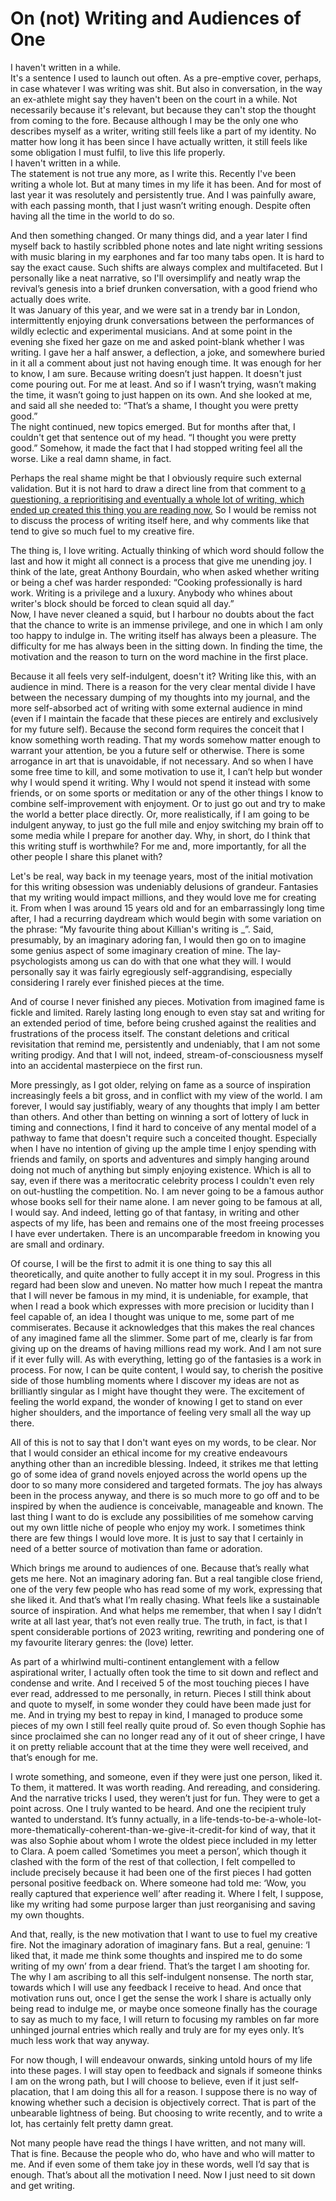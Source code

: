 # On (not) Writing and Audiences of One

I haven't written in a while.  
It's a sentence I used to launch out often. As a pre-emptive cover, perhaps, in case whatever I was writing was shit. But also in conversation, in the way an ex-athlete might say they haven't been on the court in a while. Not necessarily because it's relevant, but because they can't stop the thought from coming to the fore. Because although I may be the only one who describes myself as a writer, writing still feels like a part of my identity. No matter how long it has been since I have actually written, it still feels like some obligation I must fulfil, to live this life properly.  
I haven't written in a while.  
The statement is not true any more, as I write this. Recently I've been writing a whole lot. But at many times in my life it has been. And for most of last year it was resolutely and persistently true. And I was painfully aware, with each passing month, that I just wasn’t writing enough. Despite often having all the time in the world to do so. 

And then something changed. Or many things did, and a year later I find myself back to hastily scribbled phone notes and late night writing sessions with music blaring in my earphones and far too many tabs open. It is hard to say the exact cause. Such shifts are always complex and multifaceted. But I personally like a neat narrative, so I'll oversimplify and neatly wrap the revival’s genesis into a brief drunken conversation, with a good friend who actually does write.  
It was January of this year, and we were sat in a trendy bar in London, intermittently enjoying drunk conversations between the performances of wildly eclectic and experimental musicians. And at some point in the evening she fixed her gaze on me and asked point-blank whether I was writing. I gave her a half answer, a deflection, a joke, and somewhere buried in it all a comment about just not having enough time. It was enough for her to know, I am sure. Because writing doesn’t just happen. It doesn't just come pouring out. For me at least. And so if I wasn’t trying, wasn’t making the time, it wasn’t going to just happen on its own. And she looked at me, and said all she needed to: “That’s a shame, I thought you were pretty good.”   
The night continued, new topics emerged. But for months after that, I couldn't get that sentence out of my head. “I thought you were pretty good.” Somehow, it made the fact that I had stopped writing feel all the worse. Like a real damn shame, in fact.

Perhaps the real shame might be that I obviously require such external validation. But it is not hard to draw a direct line from that comment to <a href="content/ORTTYAR.md" class="expand-essay">a questioning, a reprioritising and eventually a whole lot of writing, which ended up created this thing you are reading now.</a> So I would be remiss not to discuss the process of writing itself here, and why comments like that tend to give so much fuel to my creative fire.

The thing is, I love writing. Actually thinking of which word should follow the last and how it might all connect is a process that give me unending joy. I think of the late, great Anthony Bourdain, who when asked whether writing or being a chef was harder responded: “Cooking professionally is hard work. Writing is a privilege and a luxury. Anybody who whines about writer's block should be forced to clean squid all day.”  
Now, I have never cleaned a squid, but I harbour no doubts about the fact that the chance to write is an immense privilege, and one in which I am only too happy to indulge in. The writing itself has always been a pleasure. The difficulty for me has always been in the sitting down. In finding the time, the motivation and the reason to turn on the word machine in the first place.

Because it all feels very self-indulgent, doesn't it? Writing like this, with an audience in mind. There is a reason for the very clear mental divide I have between the necessary dumping of my thoughts into my journal, and the more self-absorbed act of writing with some external audience in mind (even if I maintain the facade that these pieces are entirely and exclusively for my future self). Because the second form requires the conceit that I know something worth reading. That my words somehow matter enough to warrant your attention, be you a future self or otherwise. There is some arrogance in art that is unavoidable, if not necessary. And so when I have some free time to kill, and some motivation to use it, I can’t help but wonder why I would spend it writing. Why I would not spend it instead with some friends, or on some sports or meditation or any of the other things I know to combine self-improvement with enjoyment. Or to just go out and try to make the world a better place directly. Or, more realistically, if I am going to be indulgent anyway, to just go the full mile and enjoy switching my brain off to some media while I prepare for another day. Why, in short, do I think that this writing stuff is worthwhile? For me and, more importantly, for all the other people I share this planet with?

Let's be real, way back in my teenage years, most of the initial motivation for this writing obsession was undeniably delusions of grandeur. Fantasies that my writing would impact millions, and they would love me for creating it. From when I was around 15 years old and for an embarrassingly long time after, I had a recurring daydream which would begin with some variation on the phrase: “My favourite thing about Killian's writing is \_”. Said, presumably, by an imaginary adoring fan, I would then go on to imagine some genius aspect of some imaginary creation of mine. The lay-psychologists among us can do with that one what they will. I would personally say it was fairly egregiously self-aggrandising, especially considering I rarely ever finished pieces at the time.

And of course I never finished any pieces. Motivation from imagined fame is fickle and limited. Rarely lasting long enough to even stay sat and writing for an extended period of time, before being crushed against the realities and frustrations of the process itself. The constant deletions and critical revisitation that remind me, persistently and undeniably, that I am not some writing prodigy. And that I will not, indeed, stream-of-consciousness myself into an accidental masterpiece on the first run.

More pressingly, as I got older, relying on fame as a source of inspiration increasingly feels a bit gross, and in conflict with my view of the world. I am forever, I would say justifiably, weary of any thoughts that imply I am better than others. And other than betting on winning a sort of lottery of luck in timing and connections, I find it hard to conceive of any mental model of a pathway to fame that doesn't require such a conceited thought. Especially when I have no intention of giving up the ample time I enjoy spending with friends and family, on sports and adventures and simply hanging around doing not much of anything but simply enjoying existence.  Which is all to say, even if there was a meritocratic celebrity process I couldn't even rely on out-hustling the competition. No. I am never going to be a famous author whose books sell for their name alone. I am never going to be famous at all, I would say. And indeed, letting go of that fantasy, in writing and other aspects of my life, has been and remains one of the most freeing processes I have ever undertaken. There is an uncomparable freedom in knowing you are small and ordinary.

Of course, I will be the first to admit it is one thing to say this all theoretically, and quite another to fully accept it in my soul. Progress in this regard had been slow and uneven. No matter how much I repeat the mantra that I will never be famous in my mind, it is undeniable, for example, that when I read a book which expresses with more precision or lucidity than I feel capable of, an idea I thought was unique to me, some part of me commiserates. Because it acknowledges that this makes the real chances of any imagined fame all the slimmer. Some part of me, clearly is far from giving up on the dreams of having millions read my work. And I am not sure if it ever fully will. As with everything, letting go of the fantasies is a work in process. For now, I can be quite content, I would say, to cherish the positive side of those humbling moments where I discover my ideas are not as brilliantly singular as I might have thought they were. The excitement of feeling the world expand, the wonder of knowing I get to stand on ever higher shoulders, and the importance of feeling very small all the way up there.

All of this is not to say that I don't want eyes on my words, to be clear. Nor that I would consider an ethical income for my creative endeavours anything other than an incredible blessing. Indeed, it strikes me that letting go of some idea of grand novels enjoyed across the world opens up the door to so many more considered and targeted formats. The joy has always been in the process anyway, and there is so much more to go off and to be inspired by when the audience is conceivable, manageable and known. The last thing I want to do is exclude any possibilities of me somehow carving out my own little niche of people who enjoy my work. I sometimes think there are few things I would love more. It is just to say that I certainly in need of a better source of motivation than fame or adoration. 

Which brings me around to audiences of one. Because that’s really what gets me here. Not an imaginary adoring fan. But a real tangible close friend, one of the very few people who has read some of my work, expressing that she liked it. And that’s what I’m really chasing. What feels like a sustainable source of inspiration. And what helps me remember, that when I say I didn’t write at all last year, that’s not even really true. The truth, in fact, is that I spent considerable portions of 2023 writing, rewriting and pondering one of my favourite literary genres: the (love) letter. 

As part of a whirlwind multi-continent entanglement with a fellow aspirational writer, I actually often took the time to sit down and reflect and condense and write. And I received 5 of the most touching pieces I have ever read, addressed to me personally, in return. Pieces I still think about and quote to myself, in some wonder they could have been made just for me. And in trying my best to repay in kind, I managed to produce some pieces of my own I still feel really quite proud of. So even though Sophie has since proclaimed she can no longer read any of it out of sheer cringe, I have it on pretty reliable account that at the time they were well received, and that’s enough for me.

I wrote something, and someone, even if they were just one person, liked it. To them, it mattered. It was worth reading. And rereading, and considering. And the narrative tricks I used, they weren’t just for fun. They were to get a point across. One I truly wanted to be heard. And one the recipient truly wanted to understand. It’s funny actually, in a life-tends-to-be-a-whole-lot-more-thematically-coherent-than-we-give-it-credit-for kind of way, that it was also Sophie about whom I wrote the oldest piece included in my letter to Clara. A poem called ‘Sometimes you meet a person’, which though it clashed with the form of the rest of that collection, I felt compelled to include precisely because it had been one of the first pieces I had gotten personal positive feedback on. Where someone had told me: ‘Wow, you really captured that experience well’ after reading it. Where I felt, I suppose, like my writing had some purpose larger than just reorganising and saving my own thoughts.

And that, really, is the new motivation that I want to use to fuel my creative fire. Not the imaginary adoration of imaginary fans. But a real, genuine: ‘I liked that, it made me think some thoughts and inspired me to do some writing of my own’ from a dear friend. That’s the target I am shooting for. The why I am ascribing to all this self-indulgent nonsense. The north star, towards which I will use any feedback I receive to head. And once that motivation runs out, once I get the sense the work I share is actually only being read to indulge me, or maybe once someone finally has the courage to say as much to my face, I will return to focusing my rambles on far more unhinged journal entries which really and truly are for my eyes only. It’s much less work that way anyway. 

For now though, I will endeavour onwards, sinking untold hours of my life into these pages. I will stay open to feedback and signals if someone thinks I am on the wrong path, but I will choose to believe, even if it just self-placation, that I am doing this all for a reason. I suppose there is no way of knowing whether such a decision is objectively correct. That is part of the unbearable lightness of being. But choosing to write recently, and to write a lot, has certainly felt pretty damn great.

Not many people have read the things I have written, and not many will. That is fine. Because the people who do, who have and who will matter to me. And if even some of them take joy in these words, well I’d say that is enough. That’s about all the motivation I need. Now I just need to sit down and get writing.